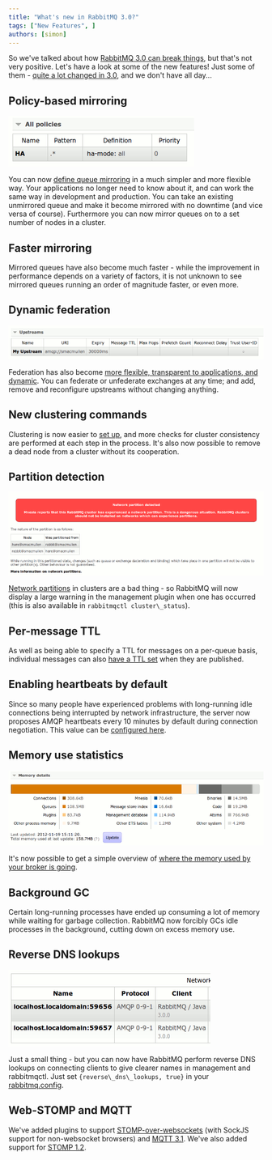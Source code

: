 ```yaml
---
title: "What's new in RabbitMQ 3.0?"
tags: ["New Features", ]
authors: [simon]
---
```


So we've talked about how [RabbitMQ 3.0 can break things](/blog/2012/11/19/breaking-things-with-rabbitmq-3-0), but that's not very positive. Let's have a look at some of the new features! Just some of them - [quite a lot changed in 3.0](https://www.rabbitmq.com/release-notes/README-3.0.0.txt), and we don't have all day...
<!-- truncate -->

## Policy-based mirroring

![](policy-ha.png)

You can now [define queue mirroring](/docs/ha) in a much simpler and more flexible way. Your applications no longer need to know about it, and can work the same way in development and production. You can take an existing unmirrored queue and make it become mirrored with no downtime (and vice versa of course). Furthermore you can now mirror queues on to a set number of nodes in a cluster.

## Faster mirroring

Mirrored queues have also become much faster - while the improvement in performance depends on a variety of factors, it is not unknown to see mirrored queues running an order of magnitude faster, or even more.

## Dynamic federation

![](federation.png)

Federation has also become [more flexible, transparent to applications, and dynamic](/docs/federation). You can federate or unfederate exchanges at any time; and add, remove and reconfigure upstreams without changing anything.

## New clustering commands

Clustering is now easier to [set up](/docs/clustering), and more checks for cluster consistency are performed at each step in the process. It's also now possible to remove a dead node from a cluster without its cooperation.

## Partition detection

![](partition.png)

[Network partitions](/docs/partitions) in clusters are a bad thing - so RabbitMQ will now display a large warning in the management plugin when one has occurred (this is also available in `rabbitmqctl cluster\_status`).

## Per-message TTL

As well as being able to specify a TTL for messages on a per-queue basis, individual messages can also [have a TTL set](/docs/ttl#per-message-ttl) when they are published.

## Enabling heartbeats by default

Since so many people have experienced problems with long-running idle connections being interrupted by network infrastructure, the server now proposes AMQP heartbeats every 10 minutes by default during connection negotiation. This value can be [configured here](/docs/configure#configuration-file).

## Memory use statistics

![](memory.png)

It's now possible to get a simple overview of [where the memory used by your broker is going](/docs/memory-use).

## Background GC

Certain long-running processes have ended up consuming a lot of memory while waiting for garbage collection. RabbitMQ now forcibly GCs idle processes in the background, cutting down on excess memory use.

## Reverse DNS lookups

![](rdns.png)

Just a small thing - but you can now have RabbitMQ perform reverse DNS lookups on connecting clients to give clearer names in management and rabbitmqctl. Just set `{reverse\_dns\_lookups, true}` in your [rabbitmq.config](/docs/configure#configuration-file).

## Web-STOMP and MQTT

We've added plugins to support [STOMP-over-websockets](/blog/2012/05/14/introducing-rabbitmq-web-stomp) (with SockJS support for non-websocket browsers) and [MQTT 3.1](https://www.ibm.com/developerworks/webservices/library/ws-mqtt/). We've also added support for [STOMP 1.2](http://stomp.github.com/stomp-specification-1.2.html).
